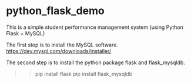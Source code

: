 # python_flask_demo
This is a simple student performance management system (using Python Flask + MySQL)

The first step is to install the MySQL software.
https://dev.mysql.com/downloads/installer/

The second step is to install the python package flask and flask_mysqldb.
>> pip install flask
>> pip install flask_mysqldb
